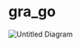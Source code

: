 # gra_go

![Untitled Diagram](https://user-images.githubusercontent.com/56256988/71138881-17f3e300-220d-11ea-9314-a9b03624d88c.jpg)

